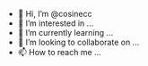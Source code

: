 - 👋 Hi, I’m @cosinecc
- 👀 I’m interested in ...
- 🌱 I’m currently learning ...
- 💞️ I’m looking to collaborate on ...
- 📫 How to reach me ...

<!---
shacocc/shacocc is a ✨ special ✨ repository because its `README.md` (this file) appears on your GitHub profile.
You can click the Preview link to take a look at your changes.
--->
